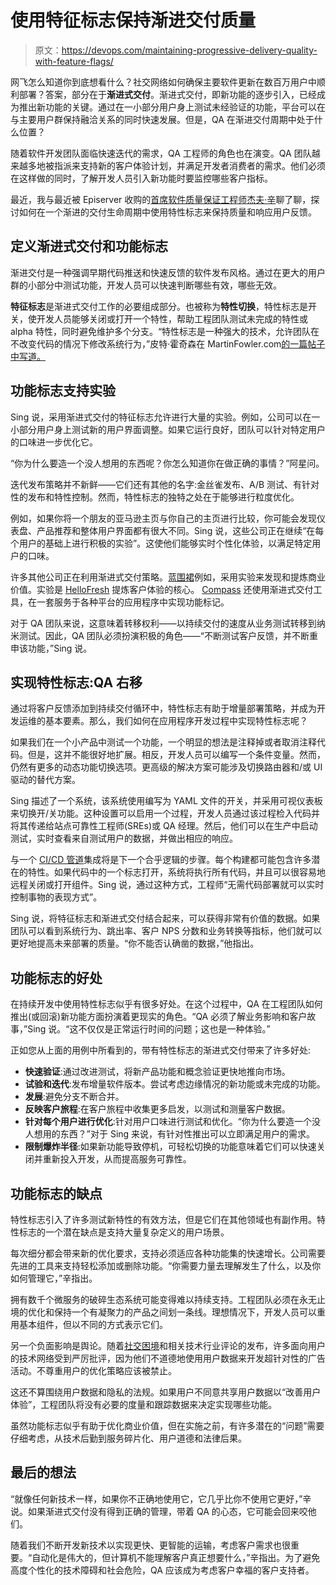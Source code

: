 # 使用特征标志保持渐进交付质量

> 原文：<https://devops.com/maintaining-progressive-delivery-quality-with-feature-flags/>

网飞怎么知道你到底想看什么？社交网络如何确保主要软件更新在数百万用户中顺利部署？答案，部分在于**渐进式交付**。渐进式交付，即新功能的逐步引入，已经成为推出新功能的关键。通过在一小部分用户身上测试未经验证的功能，平台可以在与主要用户群保持融洽关系的同时快速发展。但是，QA 在渐进交付周期中处于什么位置？

随着软件开发团队面临快速迭代的需求，QA 工程师的角色也在演变。QA 团队越来越多地被指派来支持新的客户体验计划，并满足开发者消费者的需求。他们必须在这样做的同时，了解开发人员引入新功能时要监控哪些客户指标。

最近，我与最近被 Episerver 收购的[首席软件质量保证工程师](https://www.optimizely.com/episerver-to-acquire-optimizely/)[杰夫·辛](https://www.linkedin.com/in/jeffsing/)聊了聊，探讨如何在一个渐进的交付生命周期中使用特性标志来保持质量和响应用户反馈。

## 定义渐进式交付和功能标志

渐进交付是一种强调早期代码推送和快速反馈的软件发布风格。通过在更大的用户群的小部分中测试功能，开发人员可以快速判断哪些有效，哪些无效。

**特征标志**是渐进式交付工作的必要组成部分。也被称为**特性切换**，特性标志是开关，使开发人员能够关闭或打开一个特性，帮助工程团队测试未完成的特性或 alpha 特性，同时避免维护多个分支。“特性标志是一种强大的技术，允许团队在不改变代码的情况下修改系统行为，”皮特·霍奇森在 MartinFowler.com[的一篇帖子中写道。](https://www.martinfowler.com/articles/feature-toggles.html)

## 功能标志支持实验

Sing 说，采用渐进式交付的特征标志允许进行大量的实验。例如，公司可以在一小部分用户身上测试新的用户界面调整。如果它运行良好，团队可以针对特定用户的口味进一步优化它。

“你为什么要造一个没人想用的东西呢？你怎么知道你在做正确的事情？”阿星问。

迭代发布策略并不新鲜——它们还有其他的名字:金丝雀发布、A/B 测试、有针对性的发布和特性控制。然而，特性标志的独特之处在于能够进行粒度优化。

例如，如果你将一个朋友的亚马逊主页与你自己的主页进行比较，你可能会发现仪表盘、产品推荐和整体用户界面都有很大不同。Sing 说，这些公司正在继续“在每个用户的基础上进行积极的实验”。这使他们能够实时个性化体验，以满足特定用户的口味。

许多其他公司正在利用渐进式交付策略。[蓝围裙](https://www.optimizely.com/customers/blue-apron/)例如，采用实验来发现和提炼商业价值。实验是 [HelloFresh](https://engineering.hellofresh.com/a-story-of-experimentation-culture-at-hellofresh-be0f0ceb171b) 提炼客户体验的核心。 [Compass](https://blog.optimizely.com/2020/05/14/adopting-optimizely-at-compass/) 还使用渐进式交付工具，在一套服务于各种平台的应用程序中实现功能标记。

对于 QA 团队来说，这意味着转移权利——以持续交付的速度从业务测试转移到纳米测试。因此，QA 团队必须扮演积极的角色——“不断测试客户反馈，并不断重申该功能，”Sing 说。

## 实现特性标志:QA 右移

通过将客户反馈添加到持续交付循环中，特性标志有助于增量部署策略，并成为开发运维的基本要素。那么，我们如何在应用程序开发过程中实现特性标志呢？

如果我们在一个小产品中测试一个功能，一个明显的想法是注释掉或者取消注释代码。但是，这并不能很好地扩展。相反，开发人员可以编写一个条件变量。然而，仍然有更多的动态功能切换选项。更高级的解决方案可能涉及切换路由器和/或 UI 驱动的替代方案。

Sing 描述了一个系统，该系统使用编写为 YAML 文件的开关，并采用可视仪表板来切换开/关功能。这种设置可以启用一个过程，开发人员通过该过程检入代码并将其传递给站点可靠性工程师(SREs)或 QA 经理。然后，他们可以在生产中启动测试，实时查看来自测试用户的数据，并做出相应的响应。

与一个 [CI/CD 管道](https://devops.com/how-to-scale-microservices-ci-cd-pipelines/)集成将是下一个合乎逻辑的步骤。每个构建都可能包含许多潜在的特性。如果代码中的一个标志打开，系统将执行所有代码，并且可以很容易地远程关闭或打开组件。Sing 说，通过这种方式，工程师“无需代码部署就可以实时控制事物的表现方式”。

Sing 说，将特征标志和渐进式交付结合起来，可以获得非常有价值的数据。如果团队可以看到系统行为、跳出率、客户 NPS 分数和业务转换等指标，他们就可以更好地提高未来部署的质量。“你不能否认确凿的数据，”他指出。

## 功能标志的好处

在持续开发中使用特性标志似乎有很多好处。在这个过程中，QA 在工程团队如何推出(或回滚)新功能方面扮演着更现实的角色。“QA 必须了解业务影响和客户故事，”Sing 说。“这不仅仅是正常运行时间的问题；这也是一种体验。”

正如您从上面的用例中所看到的，带有特性标志的渐进式交付带来了许多好处:

*   **快速验证**:通过改进测试，将新产品功能和概念验证更快地推向市场。
*   **试验和迭代**:发布增量软件版本。尝试考虑边缘情况的新功能或未完成的功能。
*   **发展**:避免分支不断合并。
*   **反映客户旅程**:在客户旅程中收集更多启发，以测试和测量客户数据。
*   **针对每个用户进行优化**:针对用户口味进行测试和优化。“你为什么要造一个没人想用的东西？”对于 Sing 来说，有针对性推出可以立即满足用户的需求。
*   **限制爆炸半径**:如果新功能导致停机，可轻松切换的功能意味着它们可以快速关闭并重新投入开发，从而提高服务可靠性。

## 功能标志的缺点

特性标志引入了许多测试新特性的有效方法，但是它们在其他领域也有副作用。特性标志的一个潜在缺点是支持大量复杂定义的用户场景。

每次细分都会带来新的优化要求，支持必须适应各种功能集的快速增长。公司需要先进的工具来支持轻松添加或删除功能。“你需要力量去理解发生了什么，以及你如何管理它，”辛指出。

拥有数千个微服务的破碎生态系统可能变得难以持续支持。工程团队必须在永无止境的优化和保持一个有凝聚力的产品之间划一条线。理想情况下，开发人员可以重用基本组件，但以不同的方式表示它们。

另一个负面影响是舆论。随着[社交困境](https://www.latimes.com/entertainment-arts/movies/story/2020-09-09/review-social-dilemma-facebook-google-netflix)和相关技术行业评论的发布，许多面向用户的技术网络受到严厉批评，因为他们不道德地使用用户数据来开发超针对性的广告活动。不尊重用户的优化策略应该被禁止。

这还不算围绕用户数据和隐私的法规。如果用户不同意共享用户数据以“改善用户体验”，工程团队将没有必要的度量和跟踪数据来决定实现哪些功能。

虽然功能标志似乎有助于优化商业价值，但在实施之前，有许多潜在的“问题”需要仔细考虑，从技术后勤到服务碎片化、用户道德和法律后果。

## 最后的想法

“就像任何新技术一样，如果你不正确地使用它，它几乎比你不使用它更好，”辛说。如果渐进式交付没有得到正确的管理，带着 QA 的心态，它可能会回来咬他们。

随着我们不断开发新技术以实现更快、更智能的运输，考虑客户需求也很重要。“自动化是伟大的，但计算机不能理解客户真正想要什么，”辛指出。为了避免高度个性化的技术障碍和社会危险，QA 应该成为考虑客户幸福的客户支持者。
